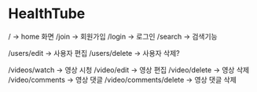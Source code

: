 # HealthTube

/ -> home 화면
/join -> 회원가입
/login -> 로그인
/search -> 검색기능

/users/edit -> 사용자 편집
/users/delete -> 사용자 삭제?

/videos/watch -> 영상 시청
/video/edit -> 영상 편집
/video/delete -> 영상 삭제
/video/comments -> 영상 댓글
/video/comments/delete -> 영상 댓글 삭제
